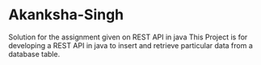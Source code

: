 # Akanksha-Singh
Solution for the assignment given on REST API in java 
This Project is for developing a REST API in java to insert and retrieve particular data from a database table.

